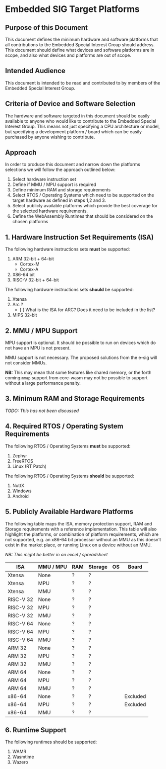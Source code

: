 # Embedded SIG Target Platforms

## Purpose of this Document

This document defines the minimum hardware and software platforms that all contributions to the Embedded Special Interest Group should address. This document should define what devices and software platforms are in scope, and also what devices and platforms are out of scope.  

## Intended Audience

This document is intended to be read and contributed to by members of the Embedded Special Interest Group.

## Criteria of Device and Software Selection

The hardware and software targeted in this document should be easily available to anyone who would like to contribute to the Embedded Special Interest Group. This means not just specifying a CPU architecture or model, but specifying a development platform / board which can be easily purchased by anyone wishing to contribute.

## Approach

In order to produce this document and narrow down the platforms selections we will follow the approach outlined below:

1. Select hardware instruction set
2. Define if MMU / MPU support is required
3. Define minimum RAM and storage requirements
4. Select RTOS / Operating Systems which need to be supported on the target hardware as defined in steps 1,2 and 3.
5. Select publicly available platforms which provide the best coverage for the selected hardware requirements.
6. Define the WebAssembly Runtimes that should be considered on the chosen platforms

## 1. Hardware Instruction Set Requirements (ISA)

The following hardware instructions sets __must__ be supported:

1. ARM 32-bit + 64-bit
    - Cortex-M
    - Cortex-A
2. X86-64 bit
3. RISC-V 32-bit + 64-bit

The following hardware instructions sets __should__ be supported:

1. Xtensa
2. Arc ?
    - [ ] What is the ISA for ARC? Does it need to be included in the list?
3. MIPS 32-bit

## 2. MMU / MPU Support

MPU support is optional. It should be possible to run on devices which do not have an MPU is not present.

MMU support is not necessary. The proposed solutions from the e-sig will not consider MMUs.

__NB:__ This may mean that some features like shared memory, or the forth coming `mmap` support from core-wasm may not be possible to support without a large performance penalty.

## 3. Minimum RAM and Storage Requirements

*TODO: This has not been discussed*

## 4. Required RTOS / Operating System Requirements

The following RTOS / Operating Systems __must__ be supported:

1. Zephyr
2. FreeRTOS
3. Linux (RT Patch)

The following RTOS / Operating Systems __should__ be supported:

1. NuttX
2. Windows
3. Android

## 5. Publicly Available Hardware Platforms

The following table maps the ISA, memory protection support, RAM and Storage requirements with a reference implementation. This table will also highlight the platforms, or combination of platform requirements, which are not supported, e.g. an x86-64 bit processor without an MMU as this doesn't exist in the market place, or running Linux on a device without an MMU.

*NB: This might be better in an excel / spreadsheet*

| ISA       | MMU / MPU | RAM  | Storage | OS   | Board    |
| --------- | --------- | ---- | ------- | ---- | -------- |
| Xtensa    | None      | ?    | ?       |      |          |
| Xtensa    | MPU       | ?    | ?       |      |          |
| Xtensa    | MMU       | ?    | ?       |      |          |
| RISC-V 32 | None      | ?    | ?       |      |          |
| RISC-V 32 | MPU       | ?    | ?       |      |          |
| RISC-V 32 | MMU       | ?    | ?       |      |          |
| RISC-V 64 | None      | ?    | ?       |      |          |
| RISC-V 64 | MPU       | ?    | ?       |      |          |
| RISC-V 64 | MMU       | ?    | ?       |      |          |
| ARM 32    | None      | ?    | ?       |      |          |
| ARM 32    | MPU       | ?    | ?       |      |          |
| ARM 32    | MMU       | ?    | ?       |      |          |
| ARM 64    | None      | ?    | ?       |      |          |
| ARM 64    | MPU       | ?    | ?       |      |          |
| ARM 64    | MMU       | ?    | ?       |      |          |
| x86-64    | None      | ?    | ?       |      | Excluded |
| x86-64    | MPU       | ?    | ?       |      | Excluded |
| x86-64    | MMU       | ?    | ?       |      |          |

## 6. Runtime Support

The following runtimes should be supported:

1. WAMR
2. Wasmtime
3. Wazero
